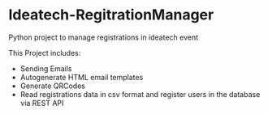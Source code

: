 # Ideatech-RegitrationManager
Python project to manage registrations in ideatech event 

This Project includes:
- Sending Emails
- Autogenerate HTML email templates
- Generate QRCodes
- Read registrations data in csv format and register users in the database via REST API

